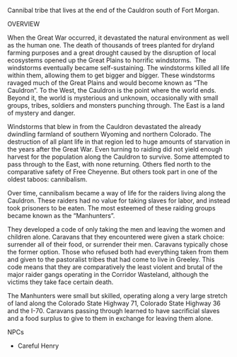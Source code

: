 Cannibal tribe that lives at the end of the Cauldron south of Fort Morgan. 

OVERVIEW

When the Great War occurred, it devastated the natural environment as well as the human one. The death of thousands of trees planted for dryland farming purposes and a great drought caused by the disruption of local ecosystems opened up the Great Plains to horrific windstorms.  The windstorms eventually became self-sustaining. The windstorms killed all life within them, allowing them to get bigger and bigger. These windstorms ravaged much of the Great Plains and would become known as “The Cauldron”. To the West, the Cauldron is the point where the world ends. Beyond it, the world is mysterious and unknown, occasionally with small groups, tribes, soldiers and monsters punching through. The East is a land of mystery and danger.

Windstorms that blew in from the Cauldron devastated the already dwindling farmland of southern Wyoming and northern Colorado. The destruction of all plant life in that region led to huge amounts of starvation in the years after the Great War. Even turning to raiding did not yield enough harvest for the population along the Cauldron to survive. Some attempted to pass through to the East, with none returning. Others fled north to the comparative safety of Free Cheyenne. But others took part in one of the oldest taboos: cannibalism.

Over time, cannibalism became a way of life for the raiders living along the Cauldron. These raiders had no value for taking slaves for labor, and instead took prisoners to be eaten. The most esteemed of these raiding groups became known as the “Manhunters”. 

They developed a code of only taking the men and leaving the women and children alone. Caravans that they encountered were given a stark choice: surrender all of their food, or surrender their men. Caravans typically chose the former option. Those who refused both had everything taken from them and given to the pastoralist tribes that had come to live in Greeley. This code means that they are comparatively the least violent and brutal of the major raider gangs operating in the Corridor Wasteland, although the victims they take face certain death.

The Manhunters were small but skilled, operating along a very large stretch of land along the Colorado State Highway 71, Colorado State Highway 36 and the I-70. Caravans passing through learned to have sacrificial slaves and a food surplus to give to them in exchange for leaving them alone.

NPCs
- Careful Henry